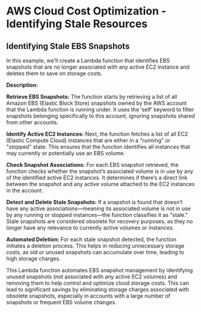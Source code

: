 # AWS Cloud Cost Optimization - Identifying Stale Resources

## Identifying Stale EBS Snapshots

In this example, we'll create a Lambda function that identifies EBS snapshots that are no longer associated with any active EC2 instance and deletes them to save on storage costs.

**Description:**

**Retrieve EBS Snapshots:** 
The function starts by retrieving a list of all Amazon EBS (Elastic Block Store) snapshots owned by the AWS account that the Lambda function is running under. It uses the ‘self’ keyword to filter snapshots belonging specifically to this account, ignoring snapshots shared from other accounts.

**Identify Active EC2 Instances:**
Next, the function fetches a list of all EC2 (Elastic Compute Cloud) instances that are either in a "running" or "stopped" state. This ensures that the function identifies all instances that may currently or potentially use an EBS volume.

**Check Snapshot Associations:** 
For each EBS snapshot retrieved, the function checks whether the snapshot’s associated volume is in use by any of the identified active EC2 instances. It determines if there’s a direct link between the snapshot and any active volume attached to the EC2 instances in the account.

**Detect and Delete Stale Snapshots:**
If a snapshot is found that doesn’t have any active associations—meaning its associated volume is not in use by any running or stopped instances—the function classifies it as "stale." Stale snapshots are considered obsolete for recovery purposes, as they no longer have any relevance to currently active volumes or instances.

**Automated Deletion:**
For each stale snapshot detected, the function initiates a deletion process. This helps in reducing unnecessary storage costs, as old or unused snapshots can accumulate over time, leading to high storage charges.

This Lambda function automates EBS snapshot management by identifying unused snapshots (not associated with any active EC2 volumes) and removing them to help control and optimize cloud storage costs. This can lead to significant savings by eliminating storage charges associated with obsolete snapshots, especially in accounts with a large number of snapshots or frequent EBS volume changes.
